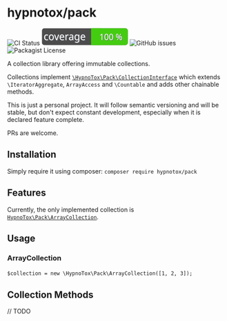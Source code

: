# hypnotox/pack

![CI Status](https://img.shields.io/github/workflow/status/hypnotox/pack/CI)
![Code Coverage](https://raw.githubusercontent.com/hypnotox/pack/main/coverage/badge.svg)
![GitHub issues](https://img.shields.io/github/issues/hypnotox/pack)
![Packagist License](https://img.shields.io/packagist/l/hypnotox/pack)

A collection library offering immutable collections.

Collections implement [`\HypnoTox\Pack\CollectionInterface`](/src/CollectionInterface.php) which extends `\IteratorAggregate`, `ArrayAccess` and `\Countable` and adds other chainable methods.

This is just a personal project. It will follow semantic versioning and will be stable, but don't expect constant development, especially when it is declared feature complete.

PRs are welcome.

## Installation

Simply require it using composer: `composer require hypnotox/pack`

## Features

Currently, the only implemented collection is [`HypnoTox\Pack\ArrayCollection`](/src/ArrayCollection.php).

## Usage

### ArrayCollection

`$collection = new \HypnoTox\Pack\ArrayCollection([1, 2, 3]);`

## Collection Methods

// TODO
